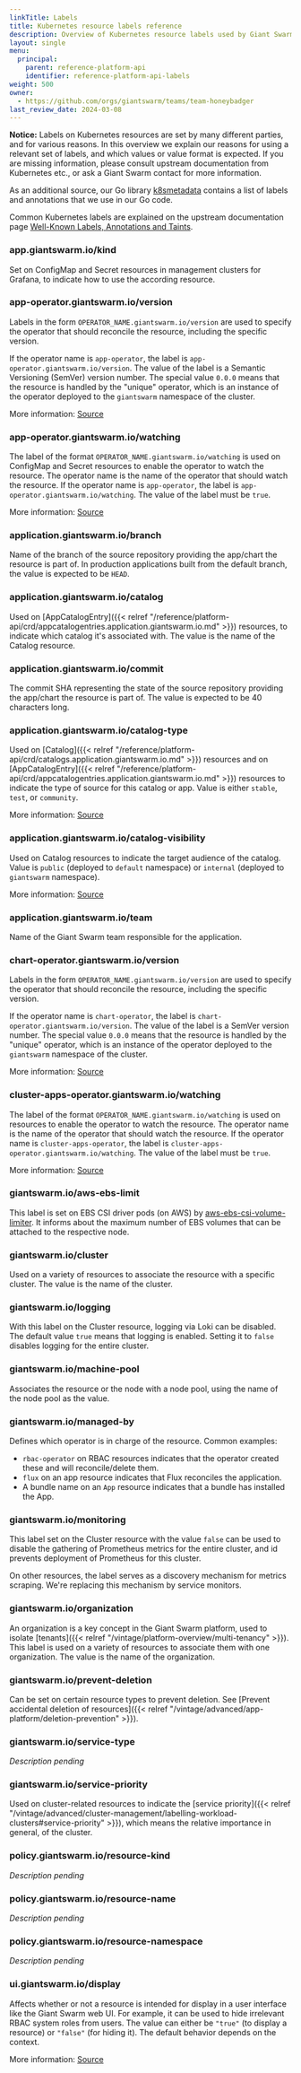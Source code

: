 ```yaml
---
linkTitle: Labels
title: Kubernetes resource labels reference
description: Overview of Kubernetes resource labels used by Giant Swarm, and their meaning.
layout: single
menu:
  principal:
    parent: reference-platform-api
    identifier: reference-platform-api-labels
weight: 500
owner:
  - https://github.com/orgs/giantswarm/teams/team-honeybadger
last_review_date: 2024-03-08
---
```


**Notice:** Labels on Kubernetes resources are set by many different parties, and for various reasons. In this overview we explain our reasons for using a relevant set of labels, and which values or value format is expected. If you are missing information, please consult upstream documentation  from Kubernetes etc., or ask a Giant Swarm contact for more information.

As an additional source, our Go library [k8smetadata](https://github.com/giantswarm/k8smetadata) contains a list of labels and annotations that we use in our Go code.

Common Kubernetes labels are explained on the upstream documentation page [Well-Known Labels, Annotations and Taints](https://kubernetes.io/docs/reference/labels-annotations-taints/).

### app.giantswarm.io/kind

Set on ConfigMap and Secret resources in management clusters for Grafana, to indicate how to use the according resource.

### app-operator.giantswarm.io/version

Labels in the form `OPERATOR_NAME.giantswarm.io/version` are used to specify the operator that should reconcile the resource, including the specific version.

If the operator name is `app-operator`, the label is `app-operator.giantswarm.io/version`. The value of the label is a Semantic Versioning (SemVer) version number. The special value `0.0.0` means that the resource is handled by the "unique" operator, which is an instance of the operator deployed to the `giantswarm` namespace of the cluster.

More information: [Source](https://github.com/giantswarm/k8smetadata/blob/v0.24.0/pkg/label/version.go#L7)

### app-operator.giantswarm.io/watching

The label of the format `OPERATOR_NAME.giantswarm.io/watching` is used on ConfigMap and Secret resources to enable the operator to watch the resource. The operator name is the name of the operator that should watch the resource. If the operator name is `app-operator`, the label is `app-operator.giantswarm.io/watching`. The value of the label must be `true`.

More information: [Source](https://github.com/giantswarm/k8smetadata/blob/v0.24.0/pkg/label/app.go#L5)

### application.giantswarm.io/branch

Name of the branch of the source repository providing the app/chart the resource is part of. In production applications built from the default branch, the value is expected to be `HEAD`.

### application.giantswarm.io/catalog

Used on [AppCatalogEntry]({{< relref "/reference/platform-api/crd/appcatalogentries.application.giantswarm.io.md" >}}) resources, to indicate which catalog it's associated with. The value is the name of the Catalog resource.

### application.giantswarm.io/commit

The commit SHA representing the state of the source repository providing the app/chart the resource is part of. The value is expected to be 40 characters long.

### application.giantswarm.io/catalog-type

Used on [Catalog]({{< relref "/reference/platform-api/crd/catalogs.application.giantswarm.io.md" >}}) resources and on [AppCatalogEntry]({{< relref "/reference/platform-api/crd/appcatalogentries.application.giantswarm.io.md" >}}) resources to indicate the type of source for this catalog or app. Value is either `stable`, `test`, or `community`.

More information: [Source](https://github.com/giantswarm/k8smetadata/blob/v0.24.0/pkg/label/catalog.go#L9)

### application.giantswarm.io/catalog-visibility

Used on Catalog resources to indicate the target audience of the catalog. Value is `public` (deployed to `default` namespace) or `internal` (deployed to `giantswarm` namespace).

More information: [Source](https://github.com/giantswarm/k8smetadata/blob/v0.24.0/pkg/label/catalog.go#L13)

### application.giantswarm.io/team

Name of the Giant Swarm team responsible for the application.

### chart-operator.giantswarm.io/version

Labels in the form `OPERATOR_NAME.giantswarm.io/version` are used to specify the operator that should reconcile the resource, including the specific version.

If the operator name is `chart-operator`, the label is `chart-operator.giantswarm.io/version`. The value of the label is a SemVer version number. The special value `0.0.0` means that the resource is handled by the "unique" operator, which is an instance of the operator deployed to the `giantswarm` namespace of the cluster.

More information: [Source](https://github.com/giantswarm/k8smetadata/blob/v0.24.0/pkg/label/version.go#L13)

### cluster-apps-operator.giantswarm.io/watching

The label of the format `OPERATOR_NAME.giantswarm.io/watching` is used on resources to enable the operator to watch the resource. The operator name is the name of the operator that should watch the resource. If the operator name is `cluster-apps-operator`, the label is `cluster-apps-operator.giantswarm.io/watching`. The value of the label must be `true`.

More information: [Source](https://github.com/giantswarm/k8smetadata/blob/v0.24.0/pkg/label/app.go#L9)

### giantswarm.io/aws-ebs-limit

This label is set on EBS CSI driver pods (on AWS) by [aws-ebs-csi-volume-limiter](https://github.com/giantswarm/aws-ebs-csi-volume-limiter/blob/v0.1.0/main.go#L86-L90). It informs about the maximum number of EBS volumes that can be attached to the respective node.

### giantswarm.io/cluster

Used on a variety of resources to associate the resource with a specific cluster. The value is the name of the cluster.

### giantswarm.io/logging

With this label on the Cluster resource, logging via Loki can be disabled. The default value `true` means that logging is enabled. Setting it to `false` disables logging for the entire cluster.

### giantswarm.io/machine-pool

Associates the resource or the node with a node pool, using the name of the node pool as the value.

### giantswarm.io/managed-by

Defines which operator is in charge of the resource. Common examples:

- `rbac-operator` on RBAC resources indicates that the operator created these and will reconcile/delete them.
- `flux` on an app resource indicates that Flux reconciles the application.
- A bundle name on an `App` resource indicates that a bundle has installed the App.

<!--
- TODO Found on various resources in MC and WC. Value differs.
    - E. g. `rbac-operator` on RBAC resources indicates that rbac-operator created these and will reconcile/delete them.
    - Value `flux` on an App resource indicates that the App is reconciled by Flux.
    - Name of a bundle on an App resource indicates that the App has been installed by a bundle.
-->

### giantswarm.io/monitoring

This label set on the Cluster resource with the value `false` can be used to disable the gathering of Prometheus metrics for the entire cluster, and id prevents deployment of Prometheus for this cluster.

On other resources, the label serves as a discovery mechanism for metrics scraping. We're replacing this mechanism by service monitors.

### giantswarm.io/organization

An organization is a key concept in the Giant Swarm platform, used to isolate [tenants]({{< relref "/vintage/platform-overview/multi-tenancy" >}}). This label is used on a variety of resources to associate them with one organization. The value is the name of the organization.

### giantswarm.io/prevent-deletion

Can be set on certain resource types to prevent deletion. See [Prevent accidental deletion of resources]({{< relref "/vintage/advanced/app-platform/deletion-prevention" >}}).

### giantswarm.io/service-type

_Description pending_

<!--
- TODO Found on various resources in management and workload clusters.
- [`fmt`](https://github.com/giantswarm/fmt/blob/278eb4b3318c454e50f24413e7ef2250159f28d6/kubernetes/annotations_and_labels.md?plain=1#L49) has an explanation.
Value is mostly `managed`
- also found occurrence `manual` in an [ops recipe](https://github.com/giantswarm/giantswarm/blob/0d16eb4ebb0440608bb1bfd0636d34afa6352cc6/content/docs/support-and-ops/ops-recipes/cilium-rate-limit-issue.md?plain=1#L39).
- Value `system` is also documented.
- Example use: [PrometheusRule](https://github.com/giantswarm/prometheus-rules/blob/d440f5cc724d9ad2fe4c7f85c9f0b54090a6858e/helm/prometheus-rules/templates/recording-rules/gs-managed-app-deployment-status.rules.yml#L16) - Here it seems to be used to differentiate workloads managed by Giant Swarm from other workloads.
-->

### giantswarm.io/service-priority

Used on cluster-related resources to indicate the [service priority]({{< relref "/vintage/advanced/cluster-management/labelling-workload-clusters#service-priority" >}}), which means the relative importance in general, of the cluster.

### policy.giantswarm.io/resource-kind

_Description pending_

<!-- TODO Found in PolicyException and PolicyExceptionDraft resources. Values are like `Deployment`, `CronJob`. -->

### policy.giantswarm.io/resource-name

_Description pending_

<!-- TODO Found in PolicyException and PolicyExceptionDraft resources. Values is the name of the resource the exception is for. -->

### policy.giantswarm.io/resource-namespace

_Description pending_

<!-- TODO Found in PolicyException and PolicyExceptionDraft resources. Values is the namespace of the resource the exception is for. -->

### ui.giantswarm.io/display

Affects whether or not a resource is intended for display in a user interface like the Giant Swarm web UI. For example, it can be used to hide irrelevant RBAC system roles from users. The value can either be `"true"` (to display a resource) or `"false"` (for hiding it). The default behavior depends on the context.

More information: [Source](https://github.com/giantswarm/k8smetadata/blob/v0.24.0/pkg/label/ui.go#L11)
